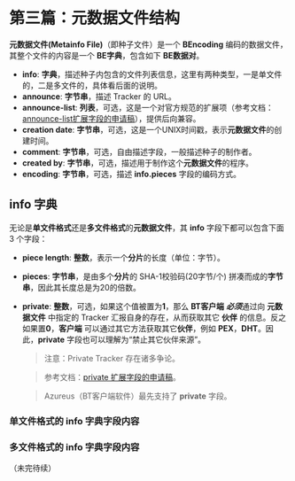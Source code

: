 # 第三篇：元数据文件结构

**元数据文件(Metainfo File)**（即种子文件）是一个 **BEncoding** 编码的数据文件，其整个文件的内容是一个 **BE字典**，包含如下 **BE数据对**。

- **info**: **字典**，描述种子内包含的文件列表信息，这里有两种类型，一是单文件的，二是多文件的，具体看后面的说明。
- **announce**: **字节串**，描述 Tracker 的 URL。
- **announce-list**: **列表**，可选，这是一个对官方规范的扩展项（参考文档：[announce-list扩展字段的申请稿](http://bittorrent.org/beps/bep_0012.html)），提供后向兼容。
- **creation date**: **字节串**，可选，这是一个UNIX时间戳，表示**元数据文件**的创建时间。
- **comment**: **字节串**，可选，自由描述字段，一般描述种子的制作者。
- **created by**: **字节串**，可选，描述用于制作这个**元数据文件**的程序。
- **encoding**: **字节串**，可选，描述 **info.pieces** 字段的编码方式。

## info 字典

无论是**单文件格式**还是**多文件格式**的**元数据文件**，其 **info** 字段下都可以包含下面 3 个字段：

- **piece length**: **整数**，表示一个**分片**的长度（单位：字节）。
- **pieces**: **字节串**，是由多个**分片**的 SHA-1校验码(20字节/个) 拼凑而成的**字节串**，因此其长度总是为20的倍数。
- **private**: **整数**，可选，如果这个值被置为**1**，那么 **BT客户端** ***必须***通过向 **元数据文件** 中指定的 Tracker 汇报自身的存在，从而获取其它 **伙伴** 的信息。反之如果置**0**，**客户端** 可以通过其它方法获取其它**伙伴**，例如 **PEX**，**DHT**。因此，**private** 字段也可以理解为“禁止其它伙伴来源”。

    > 注意：Private Tracker 存在诸多争论。

    > 参考文档：[private 扩展字段的申请稿](http://bittorrent.org/beps/bep_0027.html)。

    > Azureus（BT客户端软件）最先支持了 **private** 字段。

### 单文件格式的 info 字典字段内容



### 多文件格式的 info 字典字段内容

（未完待续）